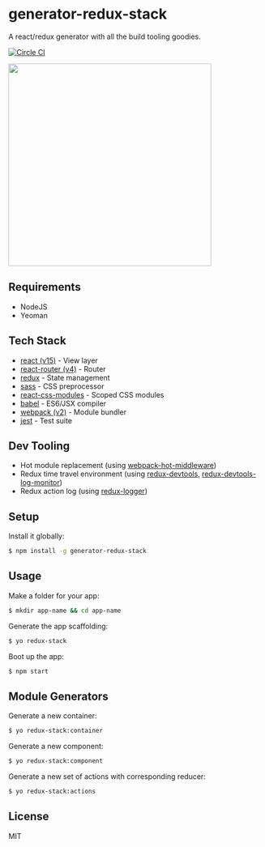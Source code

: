 # generator-redux-stack

A react/redux generator with all the build tooling goodies.

[![Circle CI](https://circleci.com/gh/zakangelle/generator-redux-stack/tree/master.svg?style=shield)](https://circleci.com/gh/zakangelle/generator-redux-stack/tree/master)

<img src='https://dl.dropboxusercontent.com/s/4w9bsn1ti8zbz7b/octo.png' width='400px'>

## Requirements

+ NodeJS
+ Yeoman

## Tech Stack

* [react (v15)](https://facebook.github.io/react/) - View layer
* [react-router (v4)](https://reacttraining.com/react-router/web/guides/quick-start) - Router
* [redux](https://github.com/reactjs/redux) - State management
* [sass](http://sass-lang.com/) - CSS preprocessor
* [react-css-modules](https://github.com/gajus/react-css-modules) - Scoped CSS modules
* [babel](https://babeljs.io/) - ES6/JSX compiler
* [webpack (v2)](https://webpack.github.io/) - Module bundler
* [jest](https://facebook.github.io/jest/) - Test suite

## Dev Tooling

* Hot module replacement (using [webpack-hot-middleware](https://github.com/glenjamin/webpack-hot-middleware))
* Redux time travel environment (using [redux-devtools](https://github.com/gaearon/redux-devtools), [redux-devtools-log-monitor](https://github.com/gaearon/redux-devtools-log-monitor))
* Redux action log (using [redux-logger](https://github.com/evgenyrodionov/redux-logger))

## Setup

Install it globally:

```sh
$ npm install -g generator-redux-stack
```

## Usage

Make a folder for your app:

```sh
$ mkdir app-name && cd app-name
```

Generate the app scaffolding:

```sh
$ yo redux-stack
```

Boot up the app:

```sh
$ npm start
```

## Module Generators

Generate a new container:

```sh
$ yo redux-stack:container
```

Generate a new component:

```sh
$ yo redux-stack:component
```

Generate a new set of actions with corresponding reducer:

```sh
$ yo redux-stack:actions
```

## License

MIT
